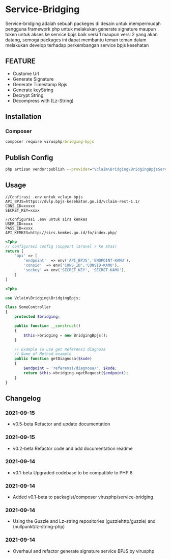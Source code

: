 Service-Bridging
=============
Service-bridging adalah sebuah packeges di desain untuk mempermudah pengguna framework php untuk melakukan generate signature maupun token 
untuk akses ke service bpjs baik versi 1 maupun versi 2 yang akan datang, semoga packages ini dapat membantu teman teman dalam melakukan develop terhadap perkembangan service bpjs kesehatan

## FEATURE
- Custome Url
- Generate Signature
- Generate Timestamp Bpjs
- Generate keyString
- Decrypt String
- Decompress with (Lz-String)

## Installation

### Composer
```cmd
composer require virusphp/bridging-bpjs
```

## Publish Config
```cmd
php artisan vendor:publish --provider="Vclaim\Bridging\BridgingBpjsServiceProvider" --tag=config
```

## Usage
```env
//Confirasi .env untuk vclaim bpjs
API_BPJS=https://dvlp.bpjs-kesehatan.go.id/vclaim-rest-1.1/
CONS_ID=xxxxx
SECRET_KEY=xxxx

//Configurasi .env untuk sirs kemkes
USER_ID=xxxx
PASS_ID=xxxx
API_KEMKES=http://sirs.kemkes.go.id/fo/index.php/

```

```php
<?php
// configurasi config (Support laravel 7 ke atas)
return [
	'api' => [
		'endpoint'  => env('API_BPJS','ENDPOINT-KAMU'),
		'consid'  => env('CONS_ID','CONSID-KAMU'),
		'seckey' => env('SECRET_KEY', 'SECRET-KAMU'),
	]
]

```

```php
<?php

use Vclaim\Bridging\BridgingBpjs;

Class SomeController
{
	protected $bridging;

	public function __construct()
	{
		$this->bridging = new BridgingBpjs();
	}

	// Example To use get Referensi diagnosa
	// Name of Method example
	public function getDiagnosa($kode)
	{
		$endpoint = 'referensi/diagnosa/'. $kode;
		return $this->bridging->getRequest($endpoint);
	}
}
```

## Changelog

### 2021-09-15
- v0.5-beta Refactor and update documentation

### 2021-09-15
- v0.2-beta Refactor code and add documentation readme

### 2021-09-14
- v0.1-beta Upgraded codebase to be compatible to PHP 8.

### 2021-09-14 
- Added v0.1-beta to packagist/composer virusphp/service-bridging

### 2021-09-14 
- Using the Guzzle and Lz-string repositories (guzzlehttp/guzzle) and (nullpunkt/lz-string-php)

### 2021-09-14
- Overhaul and refactor generate signature service BPJS by virusphp